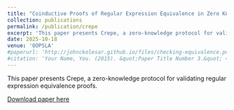 ```yaml
---
title: "Coinductive Proofs of Regular Expression Equivalence in Zero Knowledge"
collection: publications
permalink: /publication/crepe
excerpt: 'This paper presents Crepe, a zero-knowledge protocol for validating regular expression equivalence proofs.'
date: 2025-10-18
venue: 'OOPSLA'
#paperurl: 'http://johnckolesar.github.io/files/checking-equivalence.pdf'
#citation: 'Your Name, You. (2015). &quot;Paper Title Number 3.&quot; <i>Journal 1</i>. 1(3).'
---
```

This paper presents Crepe, a zero-knowledge protocol for validating regular expression equivalence proofs.

[Download paper here](https://arxiv.org/pdf/2504.01198)